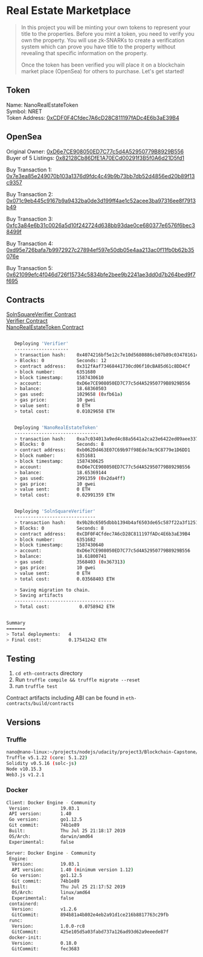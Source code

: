 # Real Estate Marketplace

> In this project you will be minting your own tokens to represent your title to the properties. Before you mint a token, you need to verify you own the property. You will use zk-SNARKs to create a verification system which can prove you have title to the property without revealing that specific information on the property. 
> 
> Once the token has been verified you will place it on a blockchain market place (OpenSea) for others to purchase. Let's get started!

## Token

Name: NanoRealEstateToken<br>
Symbol: NRET<br>
Token Address: [0xCDF0F4Cfdec7A6cD28C811197fADc4E6b3aE39B4](https://rinkeby.etherscan.io/token/0xCDF0F4Cfdec7A6cD28C811197fADc4E6b3aE39B4)


## OpenSea

Original Owner: [0xD6e7CE908050ED7C77c5d4A52950779B8929B556](https://rinkeby.opensea.io/accounts/0xD6e7CE908050ED7C77c5d4A52950779B8929B556)<br>
Buyer of 5 Listings: [0x82128Cb86DfE1A70ECd00291f3B5f0A6d21D5fd1](https://rinkeby.opensea.io/accounts/0x82128Cb86DfE1A70ECd00291f3B5f0A6d21D5fd1)<br>

Buy Transaction 1: [0x7e3ea85e249070b103a1376d9fdc4c49b9b73bb7db52d4856ed20b89f13c9357](https://rinkeby.etherscan.io/tx/0x7e3ea85e249070b103a1376d9fdc4c49b9b73bb7db52d4856ed20b89f13c9357)<br>

Buy Transaction 2: [0x071c9eb445c9167b9a9432ba0de3d199ff4ae1c52acee3ba97316ee8f7913b49](https://rinkeby.etherscan.io/tx/0x071c9eb445c9167b9a9432ba0de3d199ff4ae1c52acee3ba97316ee8f7913b49)<br>

Buy Transaction 3: [0xfc3a84e6b31c0026a5d10f242724d638bb93dae0ce680377e6576f6bec38499f](https://rinkeby.etherscan.io/tx/0xfc3a84e6b31c0026a5d10f242724d638bb93dae0ce680377e6576f6bec38499f)<br>

Buy Transaction 4: [0xd95e726bafa7b9972927c27894ef597e50db05e4aa213ac0f11fb0b62b35076e](https://rinkeby.etherscan.io/tx/0xd95e726bafa7b9972927c27894ef597e50db05e4aa213ac0f11fb0b62b35076e)<br>

Buy Transaction 5: [0x621099efc4f046d726f15734c5834bfe2bee9b2241ae3dd0d7b264bed9f7f695](https://rinkeby.etherscan.io/tx/0x621099efc4f046d726f15734c5834bfe2bee9b2241ae3dd0d7b264bed9f7f695)<br>



## Contracts

[SolnSquareVerifier Contract](https://rinkeby.etherscan.io/address/0xCDF0F4Cfdec7A6cD28C811197fADc4E6b3aE39B4)<br>
[Verifier Contract](https://rinkeby.etherscan.io/address/0x312fAaf73468441730cd06f10cBA85d61c8DD4Cf)<br>
[NanoRealEstateToken Contract](https://rinkeby.etherscan.io/address/0xb062Dd463E07C69b97f98Ede7Ac9C8779e1D6DD1)


```bash

   Deploying 'Verifier'
   --------------------
   > transaction hash:    0x4074216bf5e12c7e10d5680886cb07b89c03478161c370a309ab0a651f729fed
   > Blocks: 0            Seconds: 12
   > contract address:    0x312fAaf73468441730cd06f10cBA85d61c8DD4Cf
   > block number:        6351680
   > block timestamp:     1587430610
   > account:             0xD6e7CE908050ED7C77c5d4A52950779B8929B556
   > balance:             18.68360503
   > gas used:            1029658 (0xfb61a)
   > gas price:           10 gwei
   > value sent:          0 ETH
   > total cost:          0.01029658 ETH


   Deploying 'NanoRealEstateToken'
   -------------------------------
   > transaction hash:    0xa7c034013a9ed4c88a5641a2ca23e6422ed09aee337e8b458e2f7772d875013a
   > Blocks: 0            Seconds: 8
   > contract address:    0xb062Dd463E07C69b97f98Ede7Ac9C8779e1D6DD1
   > block number:        6351681
   > block timestamp:     1587430625
   > account:             0xD6e7CE908050ED7C77c5d4A52950779B8929B556
   > balance:             18.65369144
   > gas used:            2991359 (0x2da4ff)
   > gas price:           10 gwei
   > value sent:          0 ETH
   > total cost:          0.02991359 ETH


   Deploying 'SolnSquareVerifier'
   ------------------------------
   > transaction hash:    0x9b28c6505dbbb1394b4af6503de65c587f22a3f1251571f67c283e5581f307c6
   > Blocks: 0            Seconds: 8
   > contract address:    0xCDF0F4Cfdec7A6cD28C811197fADc4E6b3aE39B4
   > block number:        6351682
   > block timestamp:     1587430640
   > account:             0xD6e7CE908050ED7C77c5d4A52950779B8929B556
   > balance:             18.61800741
   > gas used:            3568403 (0x367313)
   > gas price:           10 gwei
   > value sent:          0 ETH
   > total cost:          0.03568403 ETH

   > Saving migration to chain.
   > Saving artifacts
   -------------------------------------
   > Total cost:           0.0758942 ETH


Summary
=======
> Total deployments:   4
> Final cost:          0.17541242 ETH


```


## Testing

1. `cd eth-contracts` directory
1. Run `truffle compile && truffle migrate --reset`
1. run `truffle test`

Contract artifacts including ABI can be found in `eth-contracts/build/contracts`

## Versions

### Truffle

```bash
nano@nano-linux:~/projects/nodejs/udacity/project3/Blockchain-Capstone/zokrates$ truffle version
Truffle v5.1.22 (core: 5.1.22)
Solidity v0.5.16 (solc-js)
Node v10.15.3
Web3.js v1.2.1
```

### Docker

```bash
Client: Docker Engine - Community
 Version:           19.03.1
 API version:       1.40
 Go version:        go1.12.5
 Git commit:        74b1e89
 Built:             Thu Jul 25 21:18:17 2019
 OS/Arch:           darwin/amd64
 Experimental:      false

Server: Docker Engine - Community
 Engine:
  Version:          19.03.1
  API version:      1.40 (minimum version 1.12)
  Go version:       go1.12.5
  Git commit:       74b1e89
  Built:            Thu Jul 25 21:17:52 2019
  OS/Arch:          linux/amd64
  Experimental:     false
 containerd:
  Version:          v1.2.6
  GitCommit:        894b81a4b802e4eb2a91d1ce216b8817763c29fb
 runc:
  Version:          1.0.0-rc8
  GitCommit:        425e105d5a03fabd737a126ad93d62a9eeede87f
 docker-init:
  Version:          0.18.0
  GitCommit:        fec3683
  ```
  
